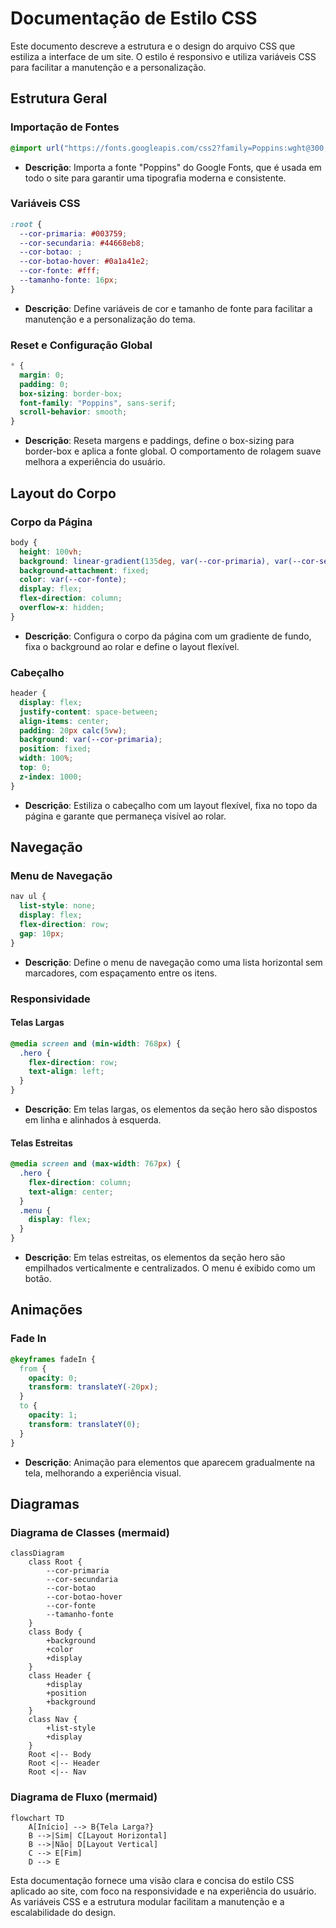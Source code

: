 # Documentação de Estilo CSS

Este documento descreve a estrutura e o design do arquivo CSS que estiliza a interface de um site. O estilo é responsivo e utiliza variáveis CSS para facilitar a manutenção e a personalização.

## Estrutura Geral

### Importação de Fontes

```css
@import url("https://fonts.googleapis.com/css2?family=Poppins:wght@300;400;600&display=swap");
```

- **Descrição**: Importa a fonte "Poppins" do Google Fonts, que é usada em todo o site para garantir uma tipografia moderna e consistente.

### Variáveis CSS

```css
:root {
  --cor-primaria: #003759;
  --cor-secundaria: #44668eb8;
  --cor-botao: ;
  --cor-botao-hover: #0a1a41e2;
  --cor-fonte: #fff;
  --tamanho-fonte: 16px;
}
```

- **Descrição**: Define variáveis de cor e tamanho de fonte para facilitar a manutenção e a personalização do tema.

### Reset e Configuração Global

```css
* {
  margin: 0;
  padding: 0;
  box-sizing: border-box;
  font-family: "Poppins", sans-serif;
  scroll-behavior: smooth;
}
```

- **Descrição**: Reseta margens e paddings, define o box-sizing para border-box e aplica a fonte global. O comportamento de rolagem suave melhora a experiência do usuário.

## Layout do Corpo

### Corpo da Página

```css
body {
  height: 100vh;
  background: linear-gradient(135deg, var(--cor-primaria), var(--cor-secundaria));
  background-attachment: fixed;
  color: var(--cor-fonte);
  display: flex;
  flex-direction: column;
  overflow-x: hidden;
}
```

- **Descrição**: Configura o corpo da página com um gradiente de fundo, fixa o background ao rolar e define o layout flexível.

### Cabeçalho

```css
header {
  display: flex;
  justify-content: space-between;
  align-items: center;
  padding: 20px calc(5vw);
  background: var(--cor-primaria);
  position: fixed;
  width: 100%;
  top: 0;
  z-index: 1000;
}
```

- **Descrição**: Estiliza o cabeçalho com um layout flexível, fixa no topo da página e garante que permaneça visível ao rolar.

## Navegação

### Menu de Navegação

```css
nav ul {
  list-style: none;
  display: flex;
  flex-direction: row;
  gap: 10px;
}
```

- **Descrição**: Define o menu de navegação como uma lista horizontal sem marcadores, com espaçamento entre os itens.

### Responsividade

#### Telas Largas

```css
@media screen and (min-width: 768px) {
  .hero {
    flex-direction: row;
    text-align: left;
  }
}
```

- **Descrição**: Em telas largas, os elementos da seção hero são dispostos em linha e alinhados à esquerda.

#### Telas Estreitas

```css
@media screen and (max-width: 767px) {
  .hero {
    flex-direction: column;
    text-align: center;
  }
  .menu {
    display: flex;
  }
}
```

- **Descrição**: Em telas estreitas, os elementos da seção hero são empilhados verticalmente e centralizados. O menu é exibido como um botão.

## Animações

### Fade In

```css
@keyframes fadeIn {
  from {
    opacity: 0;
    transform: translateY(-20px);
  }
  to {
    opacity: 1;
    transform: translateY(0);
  }
}
```

- **Descrição**: Animação para elementos que aparecem gradualmente na tela, melhorando a experiência visual.

## Diagramas

### Diagrama de Classes (mermaid)

```mermaid
classDiagram
    class Root {
        --cor-primaria
        --cor-secundaria
        --cor-botao
        --cor-botao-hover
        --cor-fonte
        --tamanho-fonte
    }
    class Body {
        +background
        +color
        +display
    }
    class Header {
        +display
        +position
        +background
    }
    class Nav {
        +list-style
        +display
    }
    Root <|-- Body
    Root <|-- Header
    Root <|-- Nav
```

### Diagrama de Fluxo (mermaid)

```mermaid
flowchart TD
    A[Início] --> B{Tela Larga?}
    B -->|Sim| C[Layout Horizontal]
    B -->|Não| D[Layout Vertical]
    C --> E[Fim]
    D --> E
```

Esta documentação fornece uma visão clara e concisa do estilo CSS aplicado ao site, com foco na responsividade e na experiência do usuário. As variáveis CSS e a estrutura modular facilitam a manutenção e a escalabilidade do design.
